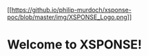 [[https://github.io/philip-murdoch/xsponse-poc/blob/master/img/XSPONSE_Logo.png]]
# Welcome to XSPONSE!
